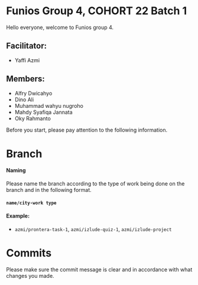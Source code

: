 # Funios Group 4, COHORT 22 Batch 1

Hello everyone, welcome to Funios group 4.


## Facilitator: 
* Yaffi Azmi

## Members:
* Alfry Dwicahyo
* Dino Ali
* Muhammad wahyu nugroho
* Mahdy Syafiqa Jannata
* Oky Rahmanto

Before you start, please pay attention to the following information.

# Branch
#### Naming
Please name the branch according to the type of work being done on the branch and in the following format.
#### `name/city-work type`
#### Example:
* `azmi/prontera-task-1`, `azmi/izlude-quiz-1`, `azmi/izlude-project`

# Commits
Please make sure the commit message is clear and in accordance with what changes you made.
